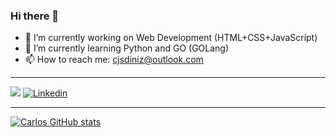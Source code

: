 ### Hi there 👋

<!--
**cjsdiniz/cjsdiniz** is a ✨ _special_ ✨ repository because its `README.md` (this file) appears on your GitHub profile.

Here are some ideas to get you started:

- 🔭 I’m currently working on Web Development (HTML+CSS+JavaScript) and Python
- 🌱 I’m currently learning Python and GO (GOlang)
- 👯 I’m looking to collaborate on ...
- 🤔 I’m looking for help with ...
- 💬 Ask me about ...
- 📫 How to reach me: cjsdiniz@outlook.com
- 😄 Pronouns: ...
- ⚡ Fun fact: ...
-->

- 🔭 I’m currently working on Web Development (HTML+CSS+JavaScript)
- 🌱 I’m currently learning Python and GO (GOLang)
- 📫 How to reach me: cjsdiniz@outlook.com
---
[![](https://img.shields.io/badge/-Rocketseat-blueviolet?style=flat)](https://app.rocketseat.com.br/me/cjsdiniz-1624290006982)
[![Linkedin](https://img.shields.io/badge/-LinkedIn-0077b5?style=flat&labelColor=0077b5&logo=linkedin&Color=white)](https://www.linkedin.com/in/cjdiniz)
***
[![Carlos GitHub stats](https://github-readme-stats.vercel.app/api?username=cjsdiniz)](https://github.com/cjsdiniz)

